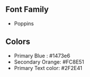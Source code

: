 ## Font Family

 - Poppins

 ## Colors
 - Primary Blue : #1473e6
 - Secondary Orange: #FC8E51
 - Primary Text color: #2F2E41
